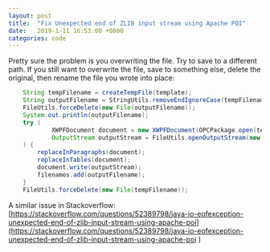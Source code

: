 ```yaml
---
layout: post
title:  "Fix Unexpected end of ZLIB input stream using Apache POI"
date:   2019-1-11 16:53:00 +0800
categories: code
---
```


Pretty sure the problem is you overwriting the file. Try to save to a different path. If you still want to overwrite the file, save to something else, delete the original, then rename the file you wrote into place:

```java
    String tempFilename = createTempFile(template);
    String outputFilename = StringUtils.removeEndIgnoreCase(tempFilename, ".temp");
    FileUtils.forceDelete(new File(outputFilename));
    System.out.println(outputFilename);
    try (
            XWPFDocument document = new XWPFDocument(OPCPackage.open(tempFilename));
            OutputStream outputStream = FileUtils.openOutputStream(new File(outputFilename))
    ) {
        replaceInParagraphs(document);
        replaceInTables(document);
        document.write(outputStream);
        filenames.add(outputFilename);
    }
    FileUtils.forceDelete(new File(tempFilename));
```

A similar issue in Stackoverflow:[https://stackoverflow.com/questions/52389798/java-io-eofexception-unexpected-end-of-zlib-input-stream-using-apache-poi](https://stackoverflow.com/questions/52389798/java-io-eofexception-unexpected-end-of-zlib-input-stream-using-apache-poi
)
